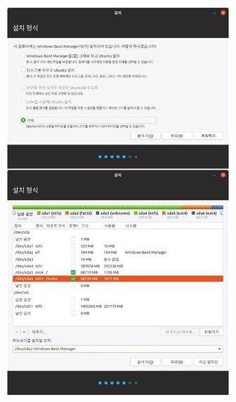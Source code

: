 ![파티션 설정 화면](01_Ubuntu/03_18.04/04_desktop/91_partition_configuration.png)
![부트로더를 설치할 장치](01_Ubuntu/03_18.04/04_desktop/92_boot_loader_on_windows_manager.png)
